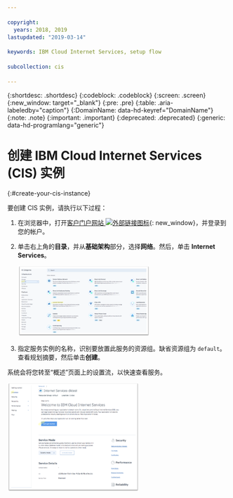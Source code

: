 ```yaml
---

copyright:
  years: 2018, 2019
lastupdated: "2019-03-14"

keywords: IBM Cloud Internet Services, setup flow

subcollection: cis

---
```


{:shortdesc: .shortdesc}
{:codeblock: .codeblock}
{:screen: .screen}
{:new_window: target="_blank"}
{:pre: .pre}
{:table: .aria-labeledby="caption"}
{:DomainName: data-hd-keyref="DomainName"}
{:note: .note}
{:important: .important}
{:deprecated: .deprecated}
{:generic: data-hd-programlang="generic"}

# 创建 IBM Cloud Internet Services (CIS) 实例
{:#create-your-cis-instance}

要创建 CIS 实例，请执行以下过程：

1. 在浏览器中，打开[客户门户网站 ![外部链接图标](../../icons/launch-glyph.svg "外部链接图标")](https://{DomainName}/){: new_window}，并登录到您的帐户。 
2. 单击右上角的**目录**，并从**基础架构**部分，选择**网络**。然后，单击 **Internet Services**。

   <img src="images/reliability0.png" alt="图样" style="width: 300px;"/>

3. 指定服务实例的名称，识别要放置此服务的资源组。缺省资源组为 `default`。查看规划摘要，然后单击**创建**。
    
系统会将您转至“概述”页面上的设置流，以快速查看服务。
    
<img src="images/reliability2.png" alt="图样" style="width: 300px;"/>
